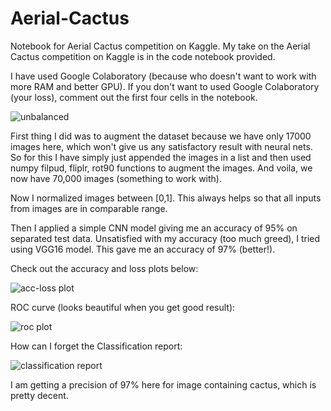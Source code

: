 # Aerial-Cactus
Notebook for Aerial Cactus competition on Kaggle.
My take on the Aerial Cactus competition on Kaggle is in the code notebook provided.

I have used Google Colaboratory (because who doesn't want to work with more RAM and better GPU). If you don't want to used Google Colaboratory (your loss), comment out the first four cells in the notebook.


![unbalanced](https://user-images.githubusercontent.com/29707088/58657651-60fd4c00-833c-11e9-8a68-3cb3431da907.png)

First thing I did was to augment the dataset because we have only 17000 images here, which won't give us any satisfactory result with neural nets. So for this I have simply just appended the images in a list and then used numpy filpud, fliplr, rot90 functions to augment the images. And voila, we now have 70,000 images (something to work with).

Now I normalized images between [0,1]. This always helps so that all inputs from images are in comparable range.

Then I applied a simple CNN model giving me an accuracy of 95% on separated test data.
Unsatisfied with my accuracy (too much greed), I tried using VGG16 model. This gave me an accuracy of 97% (better!).

Check out the accuracy and loss plots  below:

![acc-loss plot](https://user-images.githubusercontent.com/29707088/58657479-f77d3d80-833b-11e9-8ffa-a542642b718f.png)

ROC curve (looks beautiful when you get good result):

![roc plot](https://user-images.githubusercontent.com/29707088/58657522-0fed5800-833c-11e9-9346-292cbec5f754.png)

How can I forget the Classification report:

![classification report](https://user-images.githubusercontent.com/29707088/58657915-eed93700-833c-11e9-8994-f80ee950f38c.PNG)

I am getting a precision of 97% here for image containing cactus, which is pretty decent.
